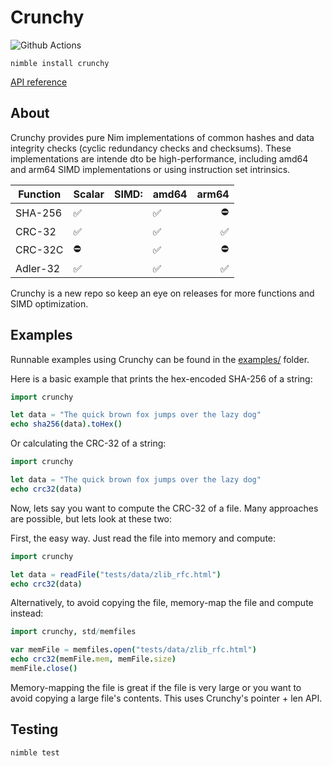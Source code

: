 # Crunchy

![Github Actions](https://github.com/guzba/crunchy/workflows/Github%20Actions/badge.svg)

`nimble install crunchy`

[API reference](https://nimdocs.com/guzba/crunchy)

## About

Crunchy provides pure Nim implementations of common hashes and data integrity checks (cyclic redundancy checks and checksums). These implementations are intende dto be high-performance, including amd64 and arm64 SIMD implementations or using instruction set intrinsics.

Function | Scalar | SIMD: | amd64 | arm64
---       | ---   | ---   | ---   | ---:
SHA-256   | ✅   |       |  ✅   | ⛔
CRC-32    | ✅   |       |  ✅   | ✅
CRC-32C   | ⛔   |       |  ✅   | ⛔
Adler-32  | ✅   |       |  ✅   | ✅

Crunchy is a new repo so keep an eye on releases for more functions and SIMD optimization.

## Examples

Runnable examples using Crunchy can be found in the [examples/](https://github.com/guzba/crunchy/blob/master/examples) folder.

Here is a basic example that prints the hex-encoded SHA-256 of a string:

```nim
import crunchy

let data = "The quick brown fox jumps over the lazy dog"
echo sha256(data).toHex()
```

Or calculating the CRC-32 of a string:

```nim
import crunchy

let data = "The quick brown fox jumps over the lazy dog"
echo crc32(data)
```

Now, lets say you want to compute the CRC-32 of a file. Many approaches are possible, but lets look at these two:

First, the easy way. Just read the file into memory and compute:
```nim
import crunchy

let data = readFile("tests/data/zlib_rfc.html")
echo crc32(data)
```

Alternatively, to avoid copying the file, memory-map the file and compute instead:
```nim
import crunchy, std/memfiles

var memFile = memfiles.open("tests/data/zlib_rfc.html")
echo crc32(memFile.mem, memFile.size)
memFile.close()
```

Memory-mapping the file is great if the file is very large or you want to avoid copying a large file's contents. This uses Crunchy's pointer + len API.

## Testing

`nimble test`
